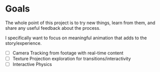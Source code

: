 # Goals
The whole point of this project is to try new things, learn from them, and share any useful feedback about the process.

I specifically want to focus on meaningful animation that adds to the story/experience.

- [ ] Camera Tracking from footage with real-time content
- [ ] Texture Projection exploration for transitions/interactivity
- [ ] Interactive Physics
